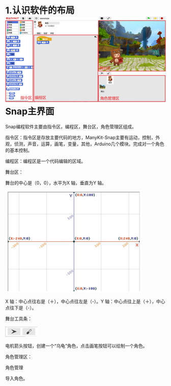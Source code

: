 # 1.认识软件的布局![](/assets/snap1.png)Snap主界面

Snap编程软件主要由指令区，编程区，舞台区，角色管理区组成。

指令区：指令区是存放主要代码的地方，ManyKit-Snap主要有运动，控制，外观，侦测，声音，运算，画笔，变量，其他，Arduino几个模块。完成对一个角色的基本控制。

编程区：编程区是一个代码编辑的区域。

舞台区：

舞台的中心是（0，0），水平为X 轴，垂直为Y 轴。

![](/assets/stage.png)

X 轴：中心点往右是（＋），中心点往左是（-）。Y 轴：中心点往上是（＋），中心点往下是（-）。

舞台工具条：

![](/assets/添加角色工具栏.png)

电机箭头按钮，创建一个“乌龟”角色，点击画笔按钮可以绘制一个角色。

角色管理区：

角色管理

导入角色。

